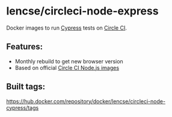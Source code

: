 # lencse/circleci-node-express

Docker images to run [Cypress](https://www.cypress.io/) tests on [Circle CI](https://circleci.com/).

## Features:

* Monthly rebuild to get new browser version
* Based on official [Circle CI Node.js images](https://circleci.com/developer/images/image/cimg/node)

## Built tags:

https://hub.docker.com/repository/docker/lencse/circleci-node-cypress/tags



